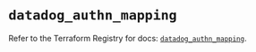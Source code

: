 # `datadog_authn_mapping`

Refer to the Terraform Registry for docs: [`datadog_authn_mapping`](https://registry.terraform.io/providers/datadog/datadog/3.77.0/docs/resources/authn_mapping).
